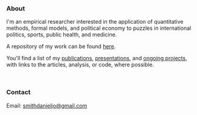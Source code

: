 ### About

I'm an empirical researcher interested in the application of quantitative methods, formal models, and political economy to puzzles in international politics, sports, public health, and medicine.

A repository of my work can be found [here](./#publications). 

You'll find a list of my [publications](./publications), [presentations](./presentations), and [ongoing projects](./ongoing), with links to the articles, analysis, or code, where possible.

<br />

### Contact

Email: [smithdanieljo@gmail.com](mailto:smithdanieljo@gmail.com)
